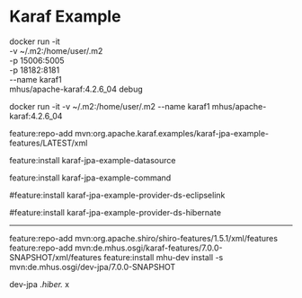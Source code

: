 

# Karaf Example

docker run -it \
 -v ~/.m2:/home/user/.m2\
 -p 15006:5005\
 -p 18182:8181\
 --name karaf1\
 mhus/apache-karaf:4.2.6_04 debug

docker run -it  -v ~/.m2:/home/user/.m2 --name karaf1 mhus/apache-karaf:4.2.6_04

feature:repo-add mvn:org.apache.karaf.examples/karaf-jpa-example-features/LATEST/xml

feature:install karaf-jpa-example-datasource

feature:install karaf-jpa-example-command

#feature:install karaf-jpa-example-provider-ds-eclipselink

#feature:install karaf-jpa-example-provider-ds-hibernate     

---


feature:repo-add mvn:org.apache.shiro/shiro-features/1.5.1/xml/features
feature:repo-add mvn:de.mhus.osgi/karaf-features/7.0.0-SNAPSHOT/xml/features
feature:install mhu-dev
install -s mvn:de.mhus.osgi/dev-jpa/7.0.0-SNAPSHOT



 dev-jpa .*hiber.* x   